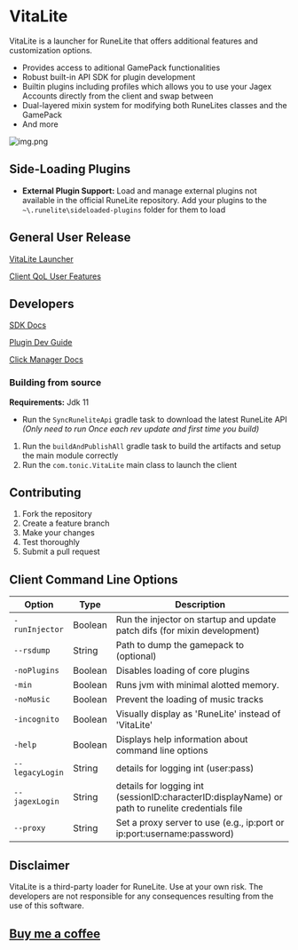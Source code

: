 # VitaLite
VitaLite is a launcher for RuneLite that offers additional features and customization options.
- Provides access to aditional GamePack functionalities
- Robust built-in API SDK for plugin development
- Builtin plugins including profiles which allows you to use your Jagex Accounts directly from the client and swap between
- Dual-layered mixin system for modifying both RuneLites classes and the GamePack
- And more

![img.png](img.png)

## Side-Loading Plugins
- **External Plugin Support:** Load and manage external plugins not available in the official RuneLite repository.
  Add your plugins to the `~\.runelite\sideloaded-plugins` folder for them to load

## General User Release

[VitaLite Launcher](https://github.com/Tonic-Box/VitaLauncher/releases)

[Client QoL User Features](./docs/FEATURES.md)

## Developers
[SDK Docs](./docs/SDK-DOCS.md)

[Plugin Dev Guide](./docs/EXTERNALPLUGIN.md)

[Click Manager Docs](./docs/CLICKMANAGER.md)

### Building from source
**Requirements:** Jdk 11
- Run the `SyncRuneliteApi` gradle task to download the latest RuneLite API _(Only need to run Once each rev update and first time you build)_
1. Run the `buildAndPublishAll` gradle task to build the artifacts and setup the main module correctly
2. Run the `com.tonic.VitaLite` main class to launch the client

## Contributing
1. Fork the repository
2. Create a feature branch
3. Make your changes
4. Test thoroughly
5. Submit a pull request

## Client Command Line Options
| Option         | Type    | Description                                                                                       |
|----------------|---------|---------------------------------------------------------------------------------------------------|
| `-runInjector` | Boolean | Run the injector on startup and update patch difs (for mixin development)                         |
| `--rsdump`     | String  | Path to dump the gamepack to (optional)                                                           |
| `-noPlugins`   | Boolean | Disables loading of core plugins                                                                  |
| `-min`         | Boolean | Runs jvm with minimal alotted memory.                                                             |
| `-noMusic`     | Boolean | Prevent the loading of music tracks                                                               |
| `-incognito`   | Boolean | Visually display as 'RuneLite' instead of 'VitaLite'                                              |
| `-help`        | Boolean | Displays help information about command line options                                              |
| `--legacyLogin` | String | details for logging int (user:pass)                                                               |
| `--jagexLogin` | String | details for logging int (sessionID:characterID:displayName)  or path to runelite credentials file |
| `--proxy`      | String  | Set a proxy server to use (e.g., ip:port or ip:port:username:password)                            |


## Disclaimer

VitaLite is a third-party loader for RuneLite. Use at your own risk. The developers are not responsible for any consequences resulting from the use of this software.

## [Buy me a coffee](https://ko-fi.com/tonicbox)